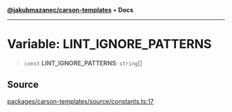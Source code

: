 [**@jakubmazanec/carson-templates**](../README.md) • **Docs**

---

# Variable: LINT_IGNORE_PATTERNS

> `const` **LINT_IGNORE_PATTERNS**: `string`[]

## Source

[packages/carson-templates/source/constants.ts:17](https://github.com/jakubmazanec/js-tools/blob/d8fb2f4f9576baa170e480eea0b247af3afdcd86/packages/carson-templates/source/constants.ts#L17)
